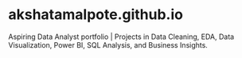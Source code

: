 # akshatamalpote.github.io
Aspiring Data Analyst portfolio | Projects in Data Cleaning, EDA, Data Visualization, Power BI, SQL Analysis, and Business Insights.

